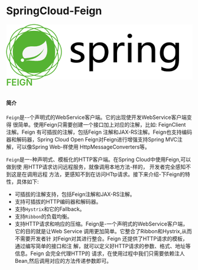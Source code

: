 
# SpringCloud-Feign

![](../images/spring.png ':size=130') <span style="position: relative; top: -10px;font-size:24px;font-weight: 600; color: #55b432;">FEIGN</span>

#### 简介

`Feign`是--个声明式的WebService客户端。它的出现使开发WebService客户端变得 很简单。使用Feign只需要创建一个接口加上对应的注解，比如: FeignClient 注解。Feign 有可插拔的注解，包括Feign 注解和JAX-RS注解。Feign也支持编码器和解码器，Spring Cloud Open Feign对Feign进行增强支持Spring MVC注解，可以像Spring Web-样使用 HttpMessageConverters等。

`Feign`是一-种声明式、模板化的HTTP客户端。在Spring Cloud中使用Feign,可以做到使 用HTTP请求访问远程服务，就像调用本地方法-样的， 开发者完全感知不到这是在调用远程 方法，更感知不到在访问HTtp请求。接下来介绍-下Feign的特性，具体如下:
- 可插拔的注解支持，包括Feign注解和JAX-RS注解。
- 支持可插拔的HTTP编码器和解码器。
- 支持`Hystrix`和它的Fallback。
- 支持`Ribbon`的负载均衡。
- 支持HTTP请求和响应的压缩。Feign是-一个声明式的WebService客户端，它的目的就是让Web Service 调用更加简单。它整合了Ribbon和Hystrix,从而不需要开发者针 对Feign对其进行整合。Feign 还提供了HTTP请求的模板，通过编写简单的接口和注 解，就可以定义好HTTP请求的参数、格式、地址等信息。Feign 会完全代理HTTP的 请求，在使用过程中我们只需要依赖注人Bean,然后调用对应的方法传递参数即可。
